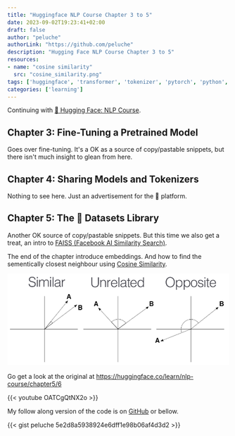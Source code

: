 ```yaml
---
title: "Huggingface NLP Course Chapter 3 to 5"
date: 2023-09-02T19:23:41+02:00
draft: false
author: "peluche"
authorLink: "https://github.com/peluche"
description: "Hugging Face NLP Course Chapter 3 to 5"
resources:
- name: "cosine similarity"
  src: "cosine_similarity.png"
tags: ['huggingface', 'transformer', 'tokenizer', 'pytorch', 'python', 'jupyter', 'FAISS', 'embedding']
categories: ['learning']
---
```


Continuing with [🤗 Hugging Face: NLP Course](https://huggingface.co/learn/nlp-course).

## Chapter 3: Fine-Tuning a Pretrained Model
Goes over fine-tuning. It's a OK as a source of copy/pastable snippets, but there isn't much insight to glean from here.

## Chapter 4: Sharing Models and Tokenizers
Nothing to see here. Just an advertisement for the 🤗 platform.

## Chapter 5: The 🤗 Datasets Library
Another OK source of copy/pastable snippets. But this time we also get a treat, an intro to [FAISS (Facebook AI Similarity Search)](https://ai.meta.com/tools/faiss/).

The end of the chapter introduce embeddings. And how to find the sementically closest neighbour using [Cosine Similarity](https://en.wikipedia.org/wiki/Cosine_similarity).

![Cosine Similarity](cosine_similarity.png "Cosine Similarity")

Go get a look at the original at https://huggingface.co/learn/nlp-course/chapter5/6

{{< youtube OATCgQtNX2o >}}

My follow along version of the code is on [GitHub](https://github.com/peluche/huggingface-NLP-course) or bellow.

{{< gist peluche 5e2d8a5938924e6dff1e98b06af4d3d2 >}}
